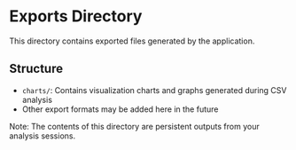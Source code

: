 # Exports Directory

This directory contains exported files generated by the application.

## Structure

- `charts/`: Contains visualization charts and graphs generated during CSV analysis
- Other export formats may be added here in the future

Note: The contents of this directory are persistent outputs from your analysis sessions. 